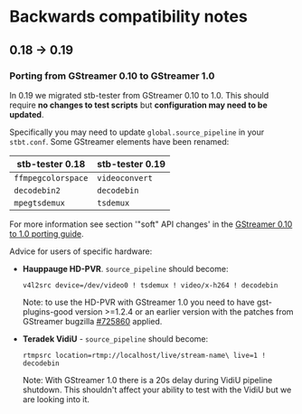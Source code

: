 # Backwards compatibility notes

## 0.18 -> 0.19

### Porting from GStreamer 0.10 to GStreamer 1.0

In 0.19 we migrated stb-tester from GStreamer 0.10 to 1.0.  This should require
**no changes to test scripts** but **configuration may need to be updated**.

Specifically you may need to update `global.source_pipeline` in your
`stbt.conf`.  Some GStreamer elements have been renamed:

stb-tester 0.18    | stb-tester 0.19
------------------ | ---------------
`ffmpegcolorspace` | `videoconvert`
`decodebin2`       | `decodebin`
`mpegtsdemux`      | `tsdemux`

For more information see section '"soft" API changes' in the [GStreamer 0.10 to
1.0 porting guide][gstport].

Advice for users of specific hardware:

*   **Hauppauge HD-PVR**.  `source_pipeline` should become:

        v4l2src device=/dev/video0 ! tsdemux ! video/x-h264 ! decodebin

    Note: to use the HD-PVR with GStreamer 1.0 you need to have
    gst-plugins-good version >=1.2.4 or an earlier version with the patches
    from GStreamer bugzilla [#725860] applied.

*   **Teradek VidiU** - `source_pipeline` should become:

        rtmpsrc location=rtmp://localhost/live/stream-name\ live=1 ! decodebin

    Note: With GStreamer 1.0 there is a 20s delay during VidiU pipeline
    shutdown.  This shouldn't affect your ability to test with the VidiU but we
    are looking into it.

[gstport]: http://cgit.freedesktop.org/gstreamer/gstreamer/tree/docs/random/porting-to-1.0.txt
[#725860]: https://bugzilla.gnome.org/show_bug.cgi?id=725860
